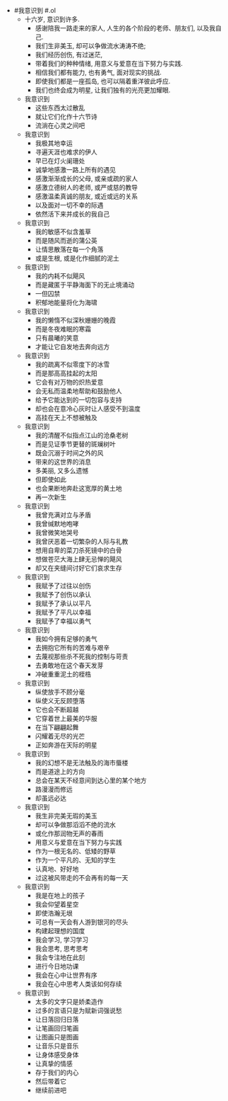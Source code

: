 - #我意识到 #.ol
	- 十六岁, 意识到许多.
		- 感谢陪我一路走来的家人, 人生的各个阶段的老师、朋友们, 以及我自己.
		- 我们生非美玉, 却可以争做流水涛涛不绝;
		- 我们经历创伤, 有过迷茫,
		- 带着我们的种种情绪,  用意义与爱意在当下努力与实践.
		- 相信我们都有能力,  也有勇气, 面对现实的挑战.
		- 即使我们都是一座孤岛, 也可以隔着重洋彼此呼应.
		- 我们也终会成为明星,  让我们独有的光亮更加耀眼.
	- 我意识到
		- 这些东西太过散乱
		- 就让它们化作十六节诗
		- 流淌在心灵之间吧
	- 我意识到
		- 我极其地幸运
		- 寻遍天涯也难求的伊人
		- 早已在灯火阑珊处
		- 诚挚地感激一路上所有的遇见
		- 感激渐渐成长的父母, 或亲或疏的家人
		- 感激立德树人的老师, 或严或慈的教导
		- 感激温柔真诚的朋友, 或近或远的关系
		- 以及面对一切不幸的际遇
		- 依然活下来并成长的我自己
	- 我意识到
		- 我的敏感不似含羞草
		- 而是随风而逝的蒲公英
		- 让情思散落在每一个角落
		- 或是生根, 或是化作细腻的泥土
	- 我意识到
		- 我的内耗不似飓风
		- 而是藏匿于平静海面下的无止境涌动
		- 一但囚禁
		- 积郁地能量将化为海啸
	- 我意识到
		- 我的懒惰不似深秋姗姗的晚霞
		- 而是冬夜难眠的寒霜
		- 只有晨曦的笑意
		- 才能让它自发地去奔向远方
	- 我意识到
		- 我的疏离不似零度下的冰雪
		- 而是那高高挂起的太阳
		- 它会有对万物的炽热爱意
		- 会无私而温柔地帮助和鼓励他人
		- 给予它能达到的一切包容与支持
		- 却也会在意冷心灰时让人感受不到温度
		- 高挂在天上不想被触及
	- 我意识到
		- 我的清醒不似指点江山的沧桑老树
		- 而是见证季节更替的斑斓树叶
		- 既会沉溺于时间之外的风
		- 带来的这世界的消息
		- 多美丽, 又多么遗憾
		- 但即使如此
		- 也会果断地奔赴这宽厚的黄土地
		- 再一次新生
	- 我意识到
		- 我曾充满对立与矛盾
		- 我曾缄默地咆哮
		- 我曾微笑地哭号
		- 我曾厌恶着一切繁杂的人际与礼教
		- 想用自卑的菜刀杀死镜中的白骨
		- 想做苍茫大海上肆无忌惮的飓风
		- 却又在夹缝间讨好它们哀求生存
	- 我意识到
		- 我赋予了过往以创伤
		- 我赋予了创伤以承认
		- 我赋予了承认以平凡
		- 我赋予了平凡以幸福
		- 我赋予了幸福以勇气
	- 我意识到
		- 我如今拥有足够的勇气
		- 去拥抱它所有的苦难与艰辛
		- 去蔑视那些杀不死我的控制与苛责
		- 去勇敢地在这个春天发芽
		- 冲破重重泥土的桎梏
	- 我意识到
		- 纵使放手不顾分毫
		- 纵使义无反顾堕落
		- 它也会不断超越
		- 它穿着世上最美的华服
		- 在当下翩翩起舞
		- 闪耀着无尽的光芒
		- 正如奔游在天际的明星
	- 我意识到
		- 我的幻想不是无法触及的海市蜃楼
		- 而是道途上的方向
		- 总会在某天不经意间到达心里的某个地方
		- 路漫漫而修远
		- 却虽远必达
	- 我意识到
		- 我生非完美无瑕的美玉
		- 却可以争做那滔滔不绝的流水
		- 或化作那润物无声的春雨
		- 用意义与爱意在当下努力与实践
		- 作为一根无名的、低矮的野草
		- 作为一个平凡的、无知的学生
		- 认真地、好好地
		- 过这被风带走的不会再有的每一天
	- 我意识到
		- 我是在地上的孩子
		- 我会仰望着星空
		- 即使浩瀚无垠
		- 可总有一天会有人游到银河的尽头
		- 构建起理想的国度
		- 我会学习, 学习学习
		- 我会思考, 思考思考
		- 我会专注地在此刻
		- 进行今日地功课
		- 我会在心中让世界有序
		- 我会在心中思考人类该如何存续
	- 我意识到
		- 太多的文字只是娇柔造作
		- 过多的言语只是为赋新词强说愁
		- 让日落回归日落
		- 让笔画回归笔画
		- 让图画只是图画
		- 让音乐只是音乐
		- 让身体感受身体
		- 让真挚的情感
		- 存于我们的内心
		- 然后带着它
		- 继续前进吧
